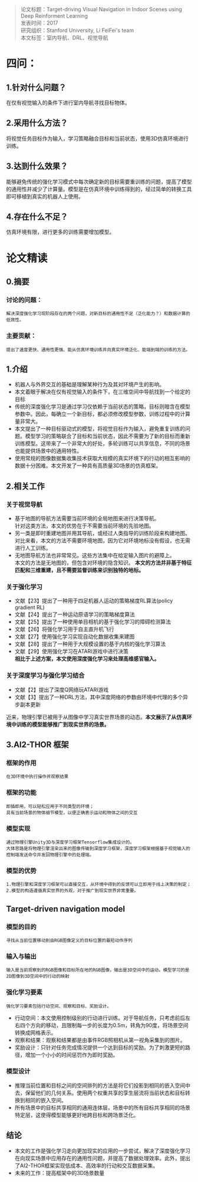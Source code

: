 >论文标题：Target-driving Visual Navigation in Indoor Scenes using Deep Reinforment Learning  
发表时间：2017  
研究组织：Stanford University, Li FeiFei's team  
本文标签：室内导航、DRL、视觉导航


# 四问：
## 1.针对什么问题？ 
在仅有视觉输入的条件下进行室内导航寻找目标物体。 
## 2.采用什么方法？  
将视觉任务目标作为输入，学习策略融合目标和当前状态，使用3D仿真环境进行训练。
## 3.达到什么效果？  
能够避免传统的强化学习模式中每次确定新的目标需要重训练的问题，提高了模型的通用性并减少了计算量。模型是在仿真环境中训练得到的，经过简单的转换工具即可移植到真实的机器人上使用。
## 4.存在什么不足？
仿真环境有限，进行更多的训练需要增加模型。


# 论文精读
## 0.摘要
### 讨论的问题：
    解决深度强化学习现阶段存在的两个问题，对新目标的通用性不足（泛化能力？）和数据计算的低效性。
### 主要贡献：
    提出了速度更快、通用性更强、能从仿真环境训练并向真实环境泛化、能端到端的训练的方法。

## 1.介绍
* 机器人与外界交互的基础是理解某种行为及其对环境产生的影响。
* 本文着眼于解决在仅有视觉输入的条件下，在三维空间中导航找到一个给定的目标
* 传统的深度强化学习是通过学习仅依赖于当前状态的策略，目标则暗含在模型参数中。因此，每确立一个新目标，都必须修改模型参数，训练过程中的计算量非常大。
* 本文提出了一种目标驱动式的模型，将视觉目标作为输入，避免重复训练的问题。模型学习的策略联合了目标和当前状态，因此不需要为了新的目标而重新训练模型。这带来了一个非常大的好处，多轮训练可以共享信息，不同的场景也能提供场景中的通用特性。
* 使用常规的图像数据集收集技术获取大规模的真实环境下的行动的相互影响的数据十分困难。本文开发了一种具有高质量3D场景的仿真框架。

## 2.相关工作
### 关于视觉导航
* 基于地图的导航方法需要当前环境的全局地图来进行决策导航。  
  针对这类方法，本文的优势在于不需要当前环境的先验地图。
* 另一类是即时重建地图并用其导航，或经过人类指导的训练阶段来构建地图。  
  对比来看，本文的方法不需要环境地图，因为它对环境地标没有假设，也无需进行人工训练。
* 无地图导航方法也非常常见。这些方法集中在给定输入图片的避障上。  
  本文的方法是无地图的，但包含对环境的隐含知识。
**本文的方法并非基于特征匹配和三维重建，且不需要监督训练来识别独特的地标。**
### 关于强化学习
* 文献【23】提出了一种用于四足机器人运动的策略梯度RL算法(policy gradient RL)
* 文献【24】提出了一种运动原语学习的策略梯度算法
* 文献【25】提出了一种使用单目相机的基于强化学习的障碍检测算法
* 文献【26】将强化学习用于自主直升机飞行
* 文献【27】使用强化学习实现自动化数据收集来建图
* 文献【28】提出了一种用于大规模设置的基于内核的强化学习算法
* 文献【29】使用强化学习在ATARI游戏中进行决策  
 **相比于上述方案，本文使用深度强化学习来处理高维感官输入。**
### 关于深度学习与强化学习结合
* 文献【2】提出了深度Q网络玩ATARI游戏
* 文献【3】提出了一种DRL方法，其中深度网络的参数由环境中代理的多个异步副本更新

近来，物理引擎已被用于从图像中学习真实世界场景的动态。**本文展示了从仿真环境中训练的模型能够推广到现实世界的场景。**

## 3.AI2-THOR 框架
### 框架的作用
    在3D环境中执行操作并观察结果
### 框架的功能
    即插即用，可以轻松应用于不同类型的环境；
    具有当前场景的物体细节模型，以便正确表示运动和物体之间的交互
### 模型实现
    通过物理引擎Unity3D与深度学习框架Tensorflow集成设计的。
    大体思路是将物理引擎渲染出来的图像传输到深度学习框架，深度学习框架根据基于视觉输入的控制端发送命令并发回物理引擎中的处理端。
### 模型的优势
    1.物理引擎和深度学习框架可以直接交互，从环境中得到的反馈可以立即用于线上决策的制定；
    2.模型的构造遵循真实世界的外观，对于推广到现实世界非常重要。


## Target-driven navigation model
### 模型的目的
    寻找从当前位置移动到由RGB图像定义的目标位置的最短动作序列
### 输入与输出
    输入是当前观察到的RGB图像和目标所在地的RGB图像，输出是3D空间中的运动。模型学习的是2D图像到3D空间中的行动的映射
### 强化学习要素
    强化学习要素包括行动空间、观察和目标、奖励设计。
* 行动空间：本文使用控制级别的行动进行训练。对于导航任务，只考虑前后左右四个方向的移动，且限制每一步的长度为0.5m，转角为90度，将场景空间转换成网格表示。
* 观察和结果：观察和结果都是由事件RGB照相机从第一视角采集到的图片。
* 奖励设计：只针对任务完成情况提供一个达到目标的奖励。为了刺激更短的路径，增加一个小小的时间惩罚作为即时奖励。
### 模型设计
* 推理当前位置和目标之间的空间排列的方法是将它们投影到相同的嵌入空间中去，保留他们的几何关系。使用两个权重共享的孪生层流将当前状态和目标转换到相同的嵌入空间。 
* 所有场景中的目标共享相同的通用连体层，场景中的所有目标共享相同的场景特定层，这使得模型能够更好地跨目标和跨场景泛化。
 

## 结论
* 本文的工作是强化学习走向更加现实的应用的一步尝试，解决了深度强化学习在向现实场景中应用存在的通用性问题，并提高了数据处理效率。此外，提出了AI2-THOR框架实现低成本、高效率的行动和交互数据采集。
* 未来的工作：提高框架中的3D场景数量